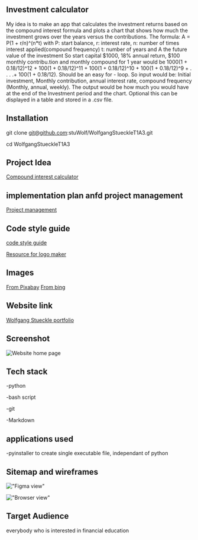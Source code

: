 ## Investment calculator

My idea is to make an app that calculates the investment returns based on the compound interest formula and plots a chart that shows how much the investment grows over the years versus the contributions. The formula: A = P(1 + r/n)^(n*t) with P: start balance, r: interest rate, n: number of times interest applied(compound frequency) t: number of years and A the future value of the investment
 So start capital $1000, 18% annual return, $100 monthly contribu.tion and monthly compound for 1 year would be 1000(1 + 0.18/12)^12 + 100(1 + 0.18/12)^11 + 100(1 + 0.18/12)^10 + 100(1 + 0.18/12)^9 + . . . .+                100(1 + 0.18/12). Should be an easy for - loop.
So input would be: Initial investment, Monthly contribution, annual interest rate, compound frequency  (Monthly, annual, weekly). The output would be how much you would have at the end of the Investment period and the chart. Optional this can be displayed in a table and stored in a .csv file.




## Installation

 git clone git@github.com:stuWolf/WolfgangStueckleT1A3.git

cd WolfgangStueckleT1A3

## Project Idea

[Compound interest calculator](https://www.investor.gov/financial-tools-calculators/calculators/compound-interest-calculator)



## implementation plan anfd project management

[Project management](https://wolf-stueckle.atlassian.net/jira/software/projects/TA/boards/1/roadmap?shared=&atlOrigin=eyJpIjoiNDlmNmY2N2QzYTM3NDhlNTlmNmQwM2M5ZWI0OGZkYWYiLCJwIjoiaiJ9)

## Code style guide

[code style guide](https://peps.python.org/pep-0008/)

[Resource for logo maker](https://www.freelogodesign.org/)

## Images

[From Pixabay](https://pixabay.com/)
[From bing](https://bing.com/)

## Website link

[Wolfgang Stueckle portfolio](https://wolfstueckleportfolio.netlify.app/)

## Screenshot

![Website home page](./docs/Screenshot3.png)

## Tech stack

-python

-bash script

-git

-Markdown

## applications used
-pyinstaller to create single executable file, independant of python



## Sitemap and wireframes
!["Figma view"](./docs/Wire%20frame%20I%20phone.png)


!["Browser view"](./docs/Screenshot3.png)

## Target Audience

everybody who is interested in financial education